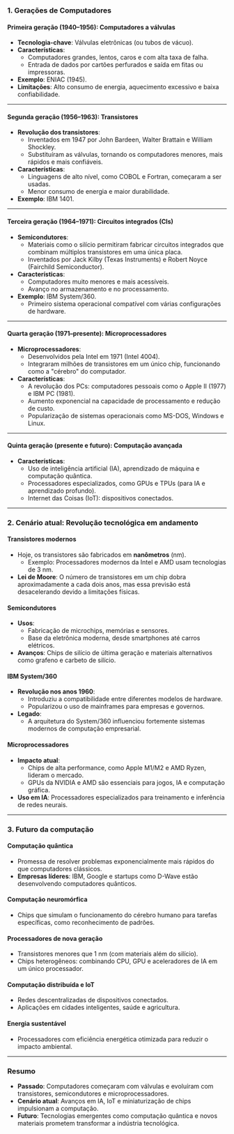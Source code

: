 
### **1. Gerações de Computadores**

#### **Primeira geração (1940–1956): Computadores a válvulas**
- **Tecnologia-chave**: Válvulas eletrônicas (ou tubos de vácuo).  
- **Características**:  
  - Computadores grandes, lentos, caros e com alta taxa de falha.  
  - Entrada de dados por cartões perfurados e saída em fitas ou impressoras.  
- **Exemplo**: ENIAC (1945).  
- **Limitações**: Alto consumo de energia, aquecimento excessivo e baixa confiabilidade.

---

#### **Segunda geração (1956–1963): Transistores**
- **Revolução dos transistores**:  
  - Inventados em 1947 por John Bardeen, Walter Brattain e William Shockley.  
  - Substituíram as válvulas, tornando os computadores menores, mais rápidos e mais confiáveis.  
- **Características**:  
  - Linguagens de alto nível, como COBOL e Fortran, começaram a ser usadas.  
  - Menor consumo de energia e maior durabilidade.  
- **Exemplo**: IBM 1401.  

---

#### **Terceira geração (1964–1971): Circuitos integrados (CIs)**  
- **Semicondutores**:  
  - Materiais como o silício permitiram fabricar circuitos integrados que combinam múltiplos transistores em uma única placa.  
  - Inventados por Jack Kilby (Texas Instruments) e Robert Noyce (Fairchild Semiconductor).  
- **Características**:  
  - Computadores muito menores e mais acessíveis.  
  - Avanço no armazenamento e no processamento.  
- **Exemplo**: IBM System/360.  
  - Primeiro sistema operacional compatível com várias configurações de hardware.

---

#### **Quarta geração (1971–presente): Microprocessadores**
- **Microprocessadores**:  
  - Desenvolvidos pela Intel em 1971 (Intel 4004).  
  - Integraram milhões de transistores em um único chip, funcionando como a "cérebro" do computador.  
- **Características**:  
  - A revolução dos PCs: computadores pessoais como o Apple II (1977) e IBM PC (1981).  
  - Aumento exponencial na capacidade de processamento e redução de custo.  
  - Popularização de sistemas operacionais como MS-DOS, Windows e Linux.

---

#### **Quinta geração (presente e futuro): Computação avançada**  
- **Características**:  
  - Uso de inteligência artificial (IA), aprendizado de máquina e computação quântica.  
  - Processadores especializados, como GPUs e TPUs (para IA e aprendizado profundo).  
  - Internet das Coisas (IoT): dispositivos conectados.  

---

### **2. Cenário atual: Revolução tecnológica em andamento**

#### **Transistores modernos**
- Hoje, os transistores são fabricados em **nanômetros** (nm).  
  - Exemplo: Processadores modernos da Intel e AMD usam tecnologias de 3 nm.  
- **Lei de Moore**: O número de transistores em um chip dobra aproximadamente a cada dois anos, mas essa previsão está desacelerando devido a limitações físicas.

#### **Semicondutores**
- **Usos**:  
  - Fabricação de microchips, memórias e sensores.  
  - Base da eletrônica moderna, desde smartphones até carros elétricos.  
- **Avanços**: Chips de silício de última geração e materiais alternativos como grafeno e carbeto de silício.  

#### **IBM System/360**
- **Revolução nos anos 1960**:  
  - Introduziu a compatibilidade entre diferentes modelos de hardware.  
  - Popularizou o uso de mainframes para empresas e governos.  
- **Legado**:  
  - A arquitetura do System/360 influenciou fortemente sistemas modernos de computação empresarial.  

#### **Microprocessadores**
- **Impacto atual**:  
  - Chips de alta performance, como Apple M1/M2 e AMD Ryzen, lideram o mercado.  
  - GPUs da NVIDIA e AMD são essenciais para jogos, IA e computação gráfica.  
- **Uso em IA**: Processadores especializados para treinamento e inferência de redes neurais.  

---

### **3. Futuro da computação**

#### **Computação quântica**
- Promessa de resolver problemas exponencialmente mais rápidos do que computadores clássicos.  
- **Empresas líderes**: IBM, Google e startups como D-Wave estão desenvolvendo computadores quânticos.  

#### **Computação neuromórfica**
- Chips que simulam o funcionamento do cérebro humano para tarefas específicas, como reconhecimento de padrões.  

#### **Processadores de nova geração**
- Transistores menores que 1 nm (com materiais além do silício).  
- Chips heterogêneos: combinando CPU, GPU e aceleradores de IA em um único processador.

#### **Computação distribuída e IoT**
- Redes descentralizadas de dispositivos conectados.  
- Aplicações em cidades inteligentes, saúde e agricultura.  

#### **Energia sustentável**
- Processadores com eficiência energética otimizada para reduzir o impacto ambiental.  

---

### **Resumo**
- **Passado**: Computadores começaram com válvulas e evoluíram com transistores, semicondutores e microprocessadores.  
- **Cenário atual**: Avanços em IA, IoT e miniaturização de chips impulsionam a computação.  
- **Futuro**: Tecnologias emergentes como computação quântica e novos materiais prometem transformar a indústria tecnológica.  